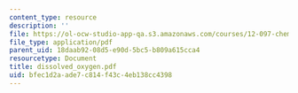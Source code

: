 ```yaml
---
content_type: resource
description: ''
file: https://ol-ocw-studio-app-qa.s3.amazonaws.com/courses/12-097-chemical-investigations-of-boston-harbor-january-iap-2006/bfec1d2aade7c814f43c4eb138cc4398_dissolved_oxygen.pdf
file_type: application/pdf
parent_uid: 18daab92-08d5-e90d-5bc5-b809a615cca4
resourcetype: Document
title: dissolved_oxygen.pdf
uid: bfec1d2a-ade7-c814-f43c-4eb138cc4398
---
```

